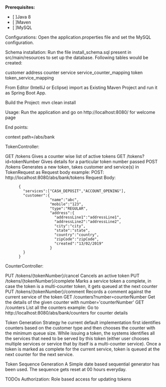 **Prerequisites:**

- [ ]Java 8
- [ ]Maven
- [ ]MySQL

Configurations:
Open the application.properties file and set the MySQL configuration.

Schema installation:
Run the file install_schema.sql present in src/main/resources to set up the database. Following tables would be created:

customer
address
counter
service
service_counter_mapping
token
token_service_mapping

From Editor (IntelliJ or Eclipse) import as Existing Maven Project and run it as Spring Boot App.

Build the Project:
mvn clean install

Usage:
Run the application and go on http://localhost:8080/ for welcome page


End points:

context path=/abs/bank

TokenController:

GET /tokens Gives a counter wise list of active tokens
GET /tokens?id=tokenNumber Gives details for a particular token number passed
POST /tokens Generates a new token, takes customer and service(s) in TokenRequest as Request body
example:
POST: http://localhost:8080/abs/bank/tokens
Request Body: 

          {
            "services":["CASH_DEPOSIT","ACCOUNT_OPENING"],
            "customer":{
                        "name":"abc",
                        "mobile":"123",
                        "type":"REGULAR",
                        "address":{
                          "addressLine1":"addressLine1",
                          "addressLine2":"addressLine2",
                          "city":"city",
                          "state":"state",
                          "country":"country",
                          "zipCode":"zipCode",
                          "created":"13/02/2019"
                        }
            }
          }


CounterController:

PUT /tokens/{tokenNumber}/cancel Cancels an active token
PUT /tokens/{tokenNumber}/complete Marks a service token a complete, in case the token is a multi-counter token, it gets queued at the next counter
PUT /tokens/{tokenNumber}/comment Records a comment against the current service of the token
GET /counters?number=counterNumber Get the details of the given counter with number='counterNumber'
GET /counters List all the counters
example: Go to http://localhost:8080/abs/bank/counters for counter details


Token Generation Strategy
he current default implementation first identifies counters based on the customer type and then chooses the counter with the minimum queue size.
While issuing a token, the systems identifies all the services that need to be served by this token (either user chooses multiple services or service that by itself is a multi-counter service). Once a token is marked as complete for the current service, token is queued at the next counter for the next service.

Token Sequence Generation
A Simple date based sequential generator has been used. The sequence gets reset at 00 hours everyday.

TODOs
Authorization: Role based access for updating tokens
